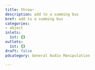 ```yaml
---
title: throw~
description: add to a summing bus
bref: add to a summing bus
categories:
- object
inlets:
  1st: {}
outlets:
  1st: {}
draft: false
pdcategory: General Audio Manipulation

---
```



